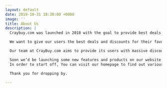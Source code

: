 ```yaml
---
layout: default
date: 2019-10-31 18:30:00 +0000
image: ''
title: About Us
description: |
  Craybuy.com was launched in 2018 with the goal to provide best deals and coupons to its visitors. We are also a small network of publishers who collectively promote various offers.

  We want to give our users the best deals and discounts for their favourite brands.

  Our team at CrayBuy.com aims to provide its users with massive discounts and offers through which they can save your hard earned money for various categories and stores. We take pride in providing best service to our userss. Users are allowed to share coupons with their friends and families and help spread the love!

  Soon we’d be launching some new features and products on our website so stay tuned.
  In order to start off, You can visit our homepage to find out various stores and the discounts that we offer.

  Thank you for dropping by.

---
```

